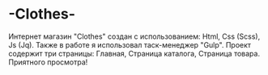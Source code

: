# -Clothes-
Интернет магазин "Clothes" создан с использованием: Html, Css (Scss), Js (Jq). Также в работе я использовал таск-менеджер "Gulp". Проект содержит три страницы: Главная, Страница каталога, Страница товара. Приятного просмотра!
